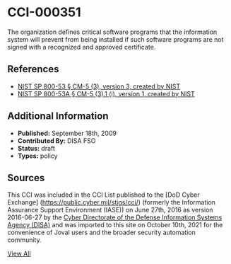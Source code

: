 # CCI-000351

The organization defines critical software programs that the information system will prevent from being installed if such software programs are not signed with a recognized and approved certificate.

## References ##

* [NIST SP 800-53 § CM-5 (3), version 3, created by NIST](http://csrc.nist.gov/publications/PubsSPs.html)
* [NIST SP 800-53A § CM-5 (3).1 (i), version 1, created by NIST](http://csrc.nist.gov/publications/PubsSPs.html)


## Additional Information ##

* **Published:** September 18th, 2009
* **Contributed By:** DISA FSO
* **Status:** draft
* **Types:** policy

## Sources ##

This CCI was included in the CCI List published to the [DoD Cyber Exchange]
(https://public.cyber.mil/stigs/cci/) (formerly the Information Assurance Support Environment
(IASE)) on June 27th, 2016 as version 2016-06-27 by the [Cyber Directorate of the Defense 
Information Systems Agency (DISA)](https://public.cyber.mil/about-cyber/) and was imported to 
this site on October 10th, 2021 for the convenience of Joval users and the broader security automation community.

[View All](../README.md)
